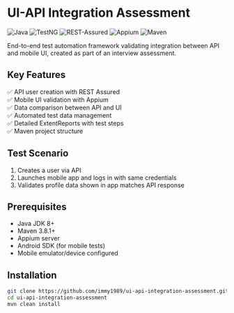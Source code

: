 # UI-API Integration Assessment

![Java](https://img.shields.io/badge/Java-17-blue)
![TestNG](https://img.shields.io/badge/TestNG-7.4.0-red)
![REST-Assured](https://img.shields.io/badge/REST_Assured-4.4.0-green)
![Appium](https://img.shields.io/badge/Appium-7.6.0-orange)
![Maven](https://img.shields.io/badge/Maven-3.8.1-blueviolet)

End-to-end test automation framework validating integration between API and mobile UI, created as part of an interview assessment.

## Key Features

✅ API user creation with REST Assured  
✅ Mobile UI validation with Appium  
✅ Data comparison between API and UI  
✅ Automated test data management  
✅ Detailed ExtentReports with test steps  
✅ Maven project structure  

## Test Scenario

1. Creates a user via API  
2. Launches mobile app and logs in with same credentials  
3. Validates profile data shown in app matches API response  

## Prerequisites

- Java JDK 8+
- Maven 3.8.1+
- Appium server
- Android SDK (for mobile tests)
- Mobile emulator/device configured

## Installation

```bash
git clone https://github.com/immy1989/ui-api-integration-assessment.git
cd ui-api-integration-assessment
mvn clean install
